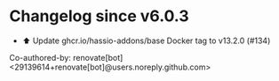 # Changelog since v6.0.3
- ⬆️ Update ghcr.io/hassio-addons/base Docker tag to v13.2.0 (#134)

Co-authored-by: renovate[bot] <29139614+renovate[bot]@users.noreply.github.com> 
